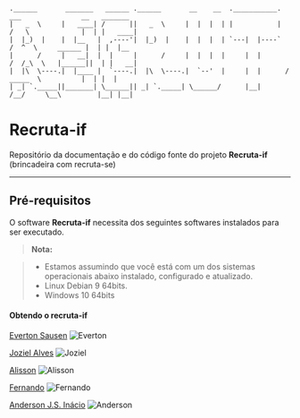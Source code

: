     .______       _______   ______ .______       __    __  .___________.     ___               __   _______ 
    |   _  \     |   ____| /      ||   _  \     |  |  |  | |           |    /   \             |  | |   ____|
    |  |_)  |    |  |__   |  ,----'|  |_)  |    |  |  |  | `---|  |----`   /  ^  \     ______ |  | |  |__   
    |      /     |   __|  |  |     |      /     |  |  |  |     |  |       /  /_\  \   |______||  | |   __|  
    |  |\  \----.|  |____ |  `----.|  |\  \----.|  `--'  |     |  |      /  _____  \          |  | |  |     
    | _| `._____||_______| \______|| _| `._____| \______/      |__|     /__/     \__\         |__| |__|   


Recruta-if
===================


Repositório da documentação e do código fonte do projeto **Recruta-if** (brincadeira com recruta-se)

----------
Pré-requisitos
-------------

O software **Recruta-if** necessita dos seguintes softwares instalados para ser executado.

> **Nota:**

> - Estamos assumindo que você está com um dos sistemas operacionais abaixo instalado, configurado e atualizado.
> - Linux Debian 9 64bits.
> - Windows 10 64bits

#### Obtendo o recruta-if




[Everton Sausen](https://github.com/EvertonSausen) ![Everton](https://avatars2.githubusercontent.com/u/25968222?s=400&v=4)


[Joziel Alves](https://github.com/jozielalves) ![Joziel](https://avatars3.githubusercontent.com/u/25968221?s=400&v=4)


[Alisson](https://github.com/alibueno) ![Alisson](https://avatars0.githubusercontent.com/u/25968230?s=400&v=4)


[Fernando](https://github.com/FernandoAndreLima) ![Fernando](https://avatars1.githubusercontent.com/u/25968244?s=400&v=4)


[Anderson J.S. Inácio](https://github.com/nosrednawall) ![Anderson](https://avatars0.githubusercontent.com/u/20650823?s=460&v=4)
